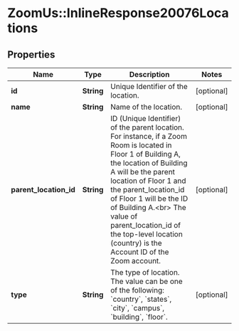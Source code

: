 # ZoomUs::InlineResponse20076Locations

## Properties
Name | Type | Description | Notes
------------ | ------------- | ------------- | -------------
**id** | **String** | Unique Identifier of the location. | [optional] 
**name** | **String** | Name of the location. | [optional] 
**parent_location_id** | **String** | ID (Unique Identifier) of the parent location. For instance, if a Zoom Room is located in Floor 1 of Building A, the location of Building A will be the parent location of Floor 1 and the parent_location_id of Floor 1 will be the ID of Building A.&lt;br&gt; The value of parent_location_id of the top-level location (country) is the Account ID of the Zoom account. | [optional] 
**type** | **String** | The type of location. The value can be one of the following: &#x60;country&#x60;, &#x60;states&#x60;, &#x60;city&#x60;, &#x60;campus&#x60;, &#x60;building&#x60;, &#x60;floor&#x60;.  | [optional] 


